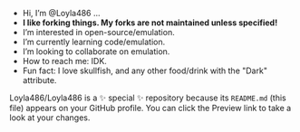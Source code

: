 -  Hi, I’m @Loyla486 ...
-  **I like forking things. My forks are not maintained unless specified!**
-  I’m interested in open-source/emulation.
-  I’m currently learning code/emulation.
-  I’m looking to collaborate on emulation.
-  How to reach me: IDK.
-  Fun fact: I love skullfish, and any other food/drink with the "Dark" attribute.

  
Loyla486/Loyla486 is a ✨ special ✨ repository because its `README.md` (this file) appears on your GitHub profile. You can click the Preview link to take a look at your changes.
